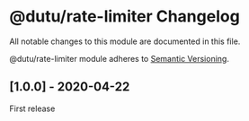 # @dutu/rate-limiter Changelog

All notable changes to this module are documented in this file.

@dutu/rate-limiter module adheres to [Semantic Versioning](http://semver.org/).

## [1.0.0] - 2020-04-22

First release


